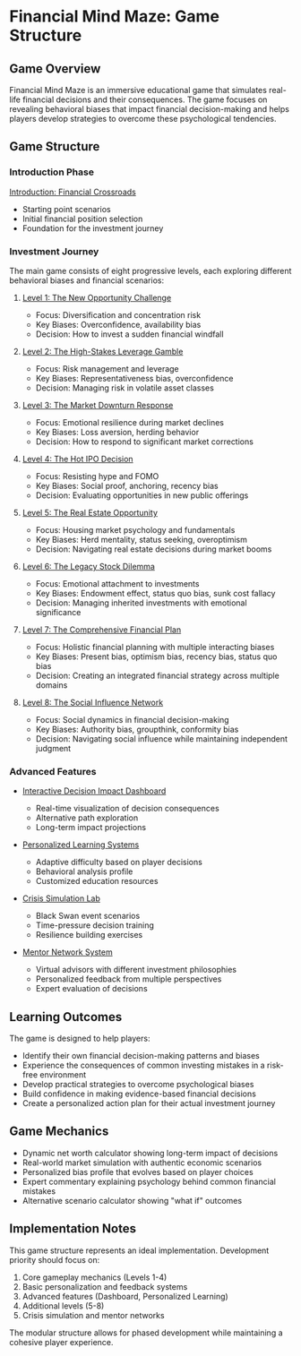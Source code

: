 # Financial Mind Maze: Game Structure

## Game Overview
Financial Mind Maze is an immersive educational game that simulates real-life financial decisions and their consequences. The game focuses on revealing behavioral biases that impact financial decision-making and helps players develop strategies to overcome these psychological tendencies.

## Game Structure

### Introduction Phase
[Introduction: Financial Crossroads](game_levels_introduction.md)
- Starting point scenarios
- Initial financial position selection
- Foundation for the investment journey

### Investment Journey
The main game consists of eight progressive levels, each exploring different behavioral biases and financial scenarios:

1. [Level 1: The New Opportunity Challenge](game_levels_level1.md)
   - Focus: Diversification and concentration risk
   - Key Biases: Overconfidence, availability bias
   - Decision: How to invest a sudden financial windfall

2. [Level 2: The High-Stakes Leverage Gamble](game_levels_level2.md)
   - Focus: Risk management and leverage
   - Key Biases: Representativeness bias, overconfidence
   - Decision: Managing risk in volatile asset classes

3. [Level 3: The Market Downturn Response](game_levels_level3.md)
   - Focus: Emotional resilience during market declines
   - Key Biases: Loss aversion, herding behavior
   - Decision: How to respond to significant market corrections

4. [Level 4: The Hot IPO Decision](game_levels_level4.md)
   - Focus: Resisting hype and FOMO
   - Key Biases: Social proof, anchoring, recency bias
   - Decision: Evaluating opportunities in new public offerings

5. [Level 5: The Real Estate Opportunity](game_levels_level5.md)
   - Focus: Housing market psychology and fundamentals
   - Key Biases: Herd mentality, status seeking, overoptimism
   - Decision: Navigating real estate decisions during market booms

6. [Level 6: The Legacy Stock Dilemma](game_levels_level6.md)
   - Focus: Emotional attachment to investments
   - Key Biases: Endowment effect, status quo bias, sunk cost fallacy
   - Decision: Managing inherited investments with emotional significance

7. [Level 7: The Comprehensive Financial Plan](game_levels_level7.md)
   - Focus: Holistic financial planning with multiple interacting biases
   - Key Biases: Present bias, optimism bias, recency bias, status quo bias
   - Decision: Creating an integrated financial strategy across multiple domains

8. [Level 8: The Social Influence Network](game_levels_level8.md)
   - Focus: Social dynamics in financial decision-making
   - Key Biases: Authority bias, groupthink, conformity bias
   - Decision: Navigating social influence while maintaining independent judgment

### Advanced Features

- [Interactive Decision Impact Dashboard](game_features_dashboard.md)
  - Real-time visualization of decision consequences
  - Alternative path exploration
  - Long-term impact projections

- [Personalized Learning Systems](game_features_personalized_learning.md)
  - Adaptive difficulty based on player decisions
  - Behavioral analysis profile
  - Customized education resources

- [Crisis Simulation Lab](game_features_crisis_simulation.md)
  - Black Swan event scenarios
  - Time-pressure decision training
  - Resilience building exercises

- [Mentor Network System](game_features_mentor_network.md)
  - Virtual advisors with different investment philosophies
  - Personalized feedback from multiple perspectives
  - Expert evaluation of decisions

## Learning Outcomes

The game is designed to help players:

- Identify their own financial decision-making patterns and biases
- Experience the consequences of common investing mistakes in a risk-free environment
- Develop practical strategies to overcome psychological biases
- Build confidence in making evidence-based financial decisions
- Create a personalized action plan for their actual investment journey

## Game Mechanics

- Dynamic net worth calculator showing long-term impact of decisions
- Real-world market simulation with authentic economic scenarios
- Personalized bias profile that evolves based on player choices
- Expert commentary explaining psychology behind common financial mistakes
- Alternative scenario calculator showing "what if" outcomes

## Implementation Notes

This game structure represents an ideal implementation. Development priority should focus on:

1. Core gameplay mechanics (Levels 1-4)
2. Basic personalization and feedback systems
3. Advanced features (Dashboard, Personalized Learning)
4. Additional levels (5-8)
5. Crisis simulation and mentor networks

The modular structure allows for phased development while maintaining a cohesive player experience. 